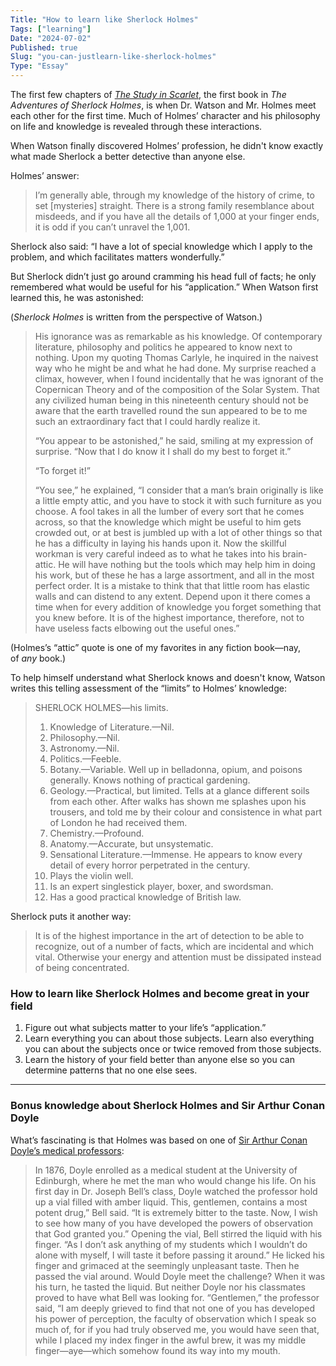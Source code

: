 ```yaml
---
Title: "How to learn like Sherlock Holmes"
Tags: ["learning"]
Date: "2024-07-02"
Published: true
Slug: "you-can-justlearn-like-sherlock-holmes"
Type: "Essay"
---
```


The first few chapters of [_The Study in Scarlet_](https://www.gutenberg.org/ebooks/244), the first book in *The Adventures of Sherlock Holmes*, is when Dr. Watson and Mr. Holmes meet each other for the first time. Much of Holmes’ character and his philosophy on life and knowledge is revealed through these interactions.

When Watson finally discovered Holmes’ profession, he didn't know exactly what made Sherlock a better detective than anyone else.

Holmes’ answer:

> I’m generally able, through my knowledge of the history of crime, to set [mysteries] straight. There is a strong family resemblance about misdeeds, and if you have all the details of 1,000 at your finger ends, it is odd if you can’t unravel the 1,001.

Sherlock also said: “I have a lot of special knowledge which I apply to the problem, and which facilitates matters wonderfully.”

But Sherlock didn’t just go around cramming his head full of facts; he only remembered what would be useful for his “application.” When Watson first learned this, he was astonished:

(*Sherlock Holmes* is written from the perspective of Watson.)

> His ignorance was as remarkable as his knowledge. Of contemporary literature, philosophy and politics he appeared to know next to nothing. Upon my quoting Thomas Carlyle, he inquired in the naivest way who he might be and what he had done. My surprise reached a climax, however, when I found incidentally that he was ignorant of the Copernican Theory and of the composition of the Solar System. That any civilized human being in this nineteenth century should not be aware that the earth travelled round the sun appeared to be to me such an extraordinary fact that I could hardly realize it.
> 
> “You appear to be astonished,” he said, smiling at my expression of surprise. “Now that I do know it I shall do my best to forget it.”
> 
> “To forget it!”
> 
> “You see,” he explained, “I consider that a man’s brain originally is like a little empty attic, and you have to stock it with such furniture as you choose. A fool takes in all the lumber of every sort that he comes across, so that the knowledge which might be useful to him gets crowded out, or at best is jumbled up with a lot of other things so that he has a difficulty in laying his hands upon it. Now the skillful workman is very careful indeed as to what he takes into his brain-attic. He will have nothing but the tools which may help him in doing his work, but of these he has a large assortment, and all in the most perfect order. It is a mistake to think that that little room has elastic walls and can distend to any extent. Depend upon it there comes a time when for every addition of knowledge you forget something that you knew before. It is of the highest importance, therefore, not to have useless facts elbowing out the useful ones.”

(Holmes’s “attic” quote is one of my favorites in any fiction book—nay, of _any_ book.)

To help himself understand what Sherlock knows and doesn't know, Watson writes this telling assessment of the “limits” to Holmes’ knowledge:

> SHERLOCK HOLMES—his limits.
> 
> 1. Knowledge of Literature.—Nil.
> 2. Philosophy.—Nil.
> 3. Astronomy.—Nil.
> 4. Politics.—Feeble.
> 5. Botany.—Variable. Well up in belladonna, opium, and poisons generally. Knows nothing of practical gardening.
> 6. Geology.—Practical, but limited. Tells at a glance different soils from each other. After walks has shown me splashes upon his trousers, and told me by their colour and consistence in what part of London he had received them.
> 7. Chemistry.—Profound.
> 8. Anatomy.—Accurate, but unsystematic.
> 9. Sensational Literature.—Immense. He appears to know every detail of every horror perpetrated in the century.
> 10. Plays the violin well.
> 11. Is an expert singlestick player, boxer, and swordsman.
> 12. Has a good practical knowledge of British law.

Sherlock puts it another way:

> It is of the highest importance in the art of detection to be able to recognize, out of a number of facts, which are incidental and which vital. Otherwise your energy and attention must be dissipated instead of being concentrated.

### How to learn like Sherlock Holmes and become great in your field

1. Figure out what subjects matter to your life’s “application.”
2. Learn everything you can about those subjects. Learn also everything you can about the subjects once or twice removed from those subjects.
3. Learn the history of your field better than anyone else so you can determine patterns that no one else sees.

---

### Bonus knowledge about Sherlock Holmes and Sir Arthur Conan Doyle

What’s fascinating is that Holmes was based on one of [Sir Arthur Conan Doyle’s medical professors](https://www.life.com/arts-entertainment/sherlock-holmes-the-influence-of-the-worlds-most-famous-detective/):

> In 1876, Doyle enrolled as a medical student at the University of Edinburgh, where he met the man who would change his life. On his first day in Dr. Joseph Bell’s class, Doyle watched the professor hold up a vial filled with amber liquid. This, gentlemen, contains a most potent drug,” Bell said. “It is extremely bitter to the taste. Now, I wish to see how many of you have developed the powers of observation that God granted you.” Opening the vial, Bell stirred the liquid with his finger. “As I don’t ask anything of my students which I wouldn’t do alone with myself, I will taste it before passing it around.” He licked his finger and grimaced at the seemingly unpleasant taste. Then he passed the vial around. Would Doyle meet the challenge? When it was his turn, he tasted the liquid. But neither Doyle nor his classmates proved to have what Bell was looking for. “Gentlemen,” the professor said, “I am deeply grieved to find that not one of you has developed his power of perception, the faculty of observation which I speak so much of, for if you had truly observed me, you would have seen that, while I placed my index finger in the awful brew, it was my middle finger—aye—which somehow found its way into my mouth.
